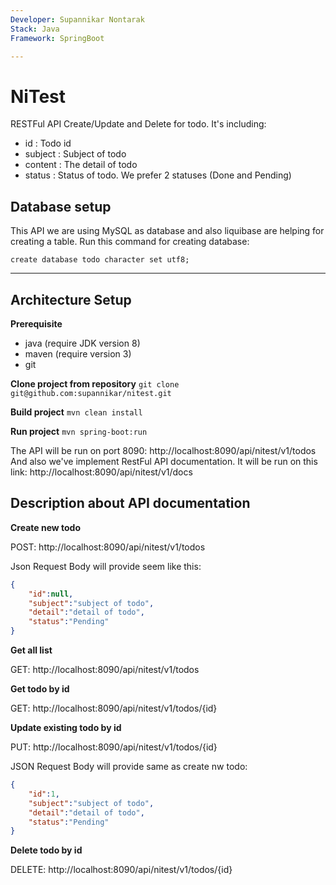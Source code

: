 ```yaml
---
Developer: Supannikar Nontarak
Stack: Java
Framework: SpringBoot

---
```


NiTest
=========

RESTFul API Create/Update and Delete for todo. It's including:

 - id : Todo id
 - subject : Subject of todo
 - content : The detail of todo
 - status : Status of todo. We prefer 2 statuses (Done and Pending)

Database setup
--------------------------------
This API we are using MySQL as database and also liquibase are helping for creating a table.
Run this command for creating database:

```create database todo character set utf8;```

----------
Architecture Setup
--------------------------------
**Prerequisite**
- java (require JDK version 8)
- maven (require version 3)
- git

**Clone project from repository**
`git clone git@github.com:supannikar/nitest.git`

**Build project**
`mvn clean install`

**Run project**
`mvn spring-boot:run`

The API will be run on port 8090: http://localhost:8090/api/nitest/v1/todos
And also we've implement RestFul API documentation. It will be run on this link: http://localhost:8090/api/nitest/v1/docs

Description about API documentation
--------------------------------
**Create new todo**

POST: http://localhost:8090/api/nitest/v1/todos

Json Request Body will provide seem like this:
```json
{
    "id":null,
    "subject":"subject of todo",
    "detail":"detail of todo",
    "status":"Pending"
}
```

**Get all list**

GET: http://localhost:8090/api/nitest/v1/todos

**Get todo by id**

GET: http://localhost:8090/api/nitest/v1/todos/{id}

**Update existing todo by id**

PUT: http://localhost:8090/api/nitest/v1/todos/{id}

JSON Request Body will provide same as create nw todo:
```json
{
    "id":1,
    "subject":"subject of todo",
    "detail":"detail of todo",
    "status":"Pending"
}
```

**Delete todo by id**

DELETE: http://localhost:8090/api/nitest/v1/todos/{id}

